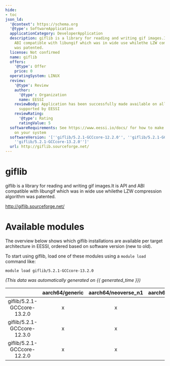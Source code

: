```yaml
---
hide:
- toc
json_ld:
  '@context': https://schema.org
  '@type': SoftwareApplication
  applicationCategory: DeveloperApplication
  description: giflib is a library for reading and writing gif images.It is API and
    ABI compatible with libungif which was in wide use whilethe LZW compression algorithm
    was patented.
  license: Not confirmed
  name: giflib
  offers:
    '@type': Offer
    price: 0
  operatingSystem: LINUX
  review:
    '@type': Review
    author:
      '@type': Organization
      name: EESSI
    reviewBody: Application has been successfully made available on all architectures
      supported by EESSI
    reviewRating:
      '@type': Rating
      ratingValue: 5
  softwareRequirements: See https://www.eessi.io/docs/ for how to make EESSI available
    on your system
  softwareVersion: '[''giflib/5.2.1-GCCcore-12.2.0'', ''giflib/5.2.1-GCCcore-12.3.0'',
    ''giflib/5.2.1-GCCcore-13.2.0'']'
  url: http://giflib.sourceforge.net/
---
```


giflib
======


giflib is a library for reading and writing gif images.It is API and ABI compatible with libungif which was in wide use whilethe LZW compression algorithm was patented.

http://giflib.sourceforge.net/
# Available modules


The overview below shows which giflib installations are available per target architecture in EESSI, ordered based on software version (new to old).

To start using giflib, load one of these modules using a `module load` command like:

```shell
module load giflib/5.2.1-GCCcore-13.2.0
```

*(This data was automatically generated on {{ generated_time }})*

| |aarch64/generic|aarch64/neoverse_n1|aarch64/neoverse_v1|aarch64/nvidia/grace|x86_64/generic|x86_64/amd/zen2|x86_64/amd/zen3|x86_64/amd/zen4|x86_64/intel/cascadelake|x86_64/intel/haswell|x86_64/intel/icelake|x86_64/intel/sapphirerapids|x86_64/intel/skylake_avx512|
| :---: | :---: | :---: | :---: | :---: | :---: | :---: | :---: | :---: | :---: | :---: | :---: | :---: | :---: |
|giflib/5.2.1-GCCcore-13.2.0|x|x|x|x|x|x|x|x|x|x|x|x|x|
|giflib/5.2.1-GCCcore-12.3.0|x|x|x|x|x|x|x|x|x|x|x|x|x|
|giflib/5.2.1-GCCcore-12.2.0|x|x|x|x|x|x|x|x|x|x|x|x|x|
